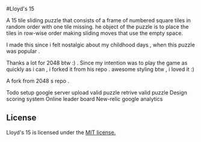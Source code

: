 #Lloyd's 15 

A 15 tile sliding puzzle  that consists of a frame of numbered square tiles in random order with one tile missing.
he object of the puzzle is to place the tiles in row-wise order making sliding moves that use the empty space.

I made this since i felt nostalgic about my childhood days , when this puzzle was popular .


Thanks a lot for 2048 btw :) . Since my intention was to play the game as quickly as i can , i forked it from his repo .
awesome styling btw , i loved it  :)


A fork from 2048 s repo . 

Todo
setup google server
upload valid puzzle
retrive valid puzzle
Design scoring system
Online leader board
New-relic 
google analytics

## License
Lloyd's 15 is licensed under the [MIT license.](https://github.com/gabrielecirulli/2048/blob/master/LICENSE.txt)

